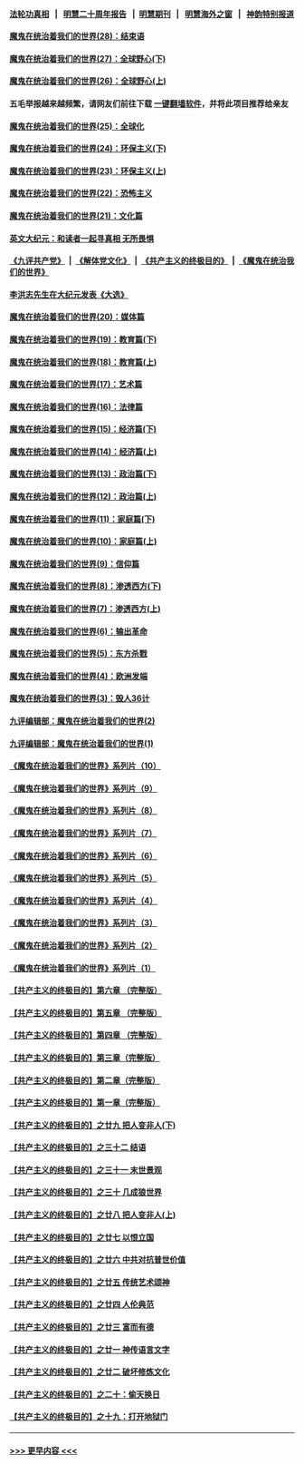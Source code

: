 #### [法轮功真相](https://github.com/gfw-breaker/truth/blob/master/README.md?t=0) &nbsp;&nbsp;|&nbsp;&nbsp; [明慧二十周年报告](https://github.com/gfw-breaker/mh-reports/blob/master/README.md?t=0) &nbsp;&nbsp;|&nbsp;&nbsp;[明慧期刊](https://github.com/gfw-breaker/mh-qikan) &nbsp;&nbsp;|&nbsp;&nbsp; [明慧海外之窗](https://github.com/gfw-breaker/mh-news/blob/master/README.md?t=0) &nbsp;&nbsp;|&nbsp;&nbsp; [神韵特别报道](https://github.com/gfw-breaker/mh-news/blob/master/shenyun.md?t=0)
#### [魔鬼在统治着我们的世界(28)：结束语](../pages/nsc422/n10936246.md?t=07100651) 
#### [魔鬼在统治着我们的世界(27)：全球野心(下)](../pages/nsc422/n10928319.md?t=07100651) 
#### [魔鬼在统治着我们的世界(26)：全球野心(上)](../pages/nsc422/n10900318.md?t=07100651) 
#### 五毛举报越来越频繁，请网友们前往下载 [一键翻墙软件](https://github.com/gfw-breaker/ssr-accounts)，并将此项目推荐给亲友
#### [魔鬼在统治着我们的世界(25)：全球化](../pages/nsc422/n10788205.md?t=07100651) 
#### [魔鬼在统治着我们的世界(24)：环保主义(下)](../pages/nsc422/n10695307.md?t=07100651) 
#### [魔鬼在统治着我们的世界(23)：环保主义(上)](../pages/nsc422/n10688613.md?t=07100651) 
#### [魔鬼在统治着我们的世界(22)：恐怖主义](../pages/nsc422/n10614727.md?t=07100651) 
#### [魔鬼在统治着我们的世界(21)：文化篇](../pages/nsc422/n10597706.md?t=07100651) 
#### [英文大纪元：和读者一起寻真相 无所畏惧](../pages/nsc422/n12542027.md?t=07100651) 
#### [《九评共产党》](https://github.com/begood0513/9ping.md/blob/master/README.md) &nbsp;|&nbsp; [《解体党文化》](../../../../jtdwh.md/blob/master/README.md)  &nbsp;|&nbsp; [《共产主义的终极目的》](../../../../gczydzjmd.md/blob/master/README.md) &nbsp;|&nbsp; [《魔鬼在统治我们的世界》](../../../../mgztzwmdsj.md/blob/master/README.md) 
#### [李洪志先生在大纪元发表《大选》](../pages/nsc422/n12534746.md?t=07100651) 
#### [魔鬼在统治着我们的世界(20)：媒体篇](../pages/nsc422/n10586579.md?t=07100651) 
#### [魔鬼在统治着我们的世界(19)：教育篇(下)](../pages/nsc422/n10564808.md?t=07100651) 
#### [魔鬼在统治着我们的世界(18)：教育篇(上)](../pages/nsc422/n10526970.md?t=07100651) 
#### [魔鬼在统治着我们的世界(17)：艺术篇](../pages/nsc422/n10499093.md?t=07100651) 
#### [魔鬼在统治着我们的世界(16)：法律篇](../pages/nsc422/n10485969.md?t=07100651) 
#### [魔鬼在统治着我们的世界(15)：经济篇(下)](../pages/nsc422/n10469975.md?t=07100651) 
#### [魔鬼在统治着我们的世界(14)：经济篇(上)](../pages/nsc422/n10457370.md?t=07100651) 
#### [魔鬼在统治着我们的世界(13)：政治篇(下)](../pages/nsc422/n10448270.md?t=07100651) 
#### [魔鬼在统治着我们的世界(12)：政治篇(上)](../pages/nsc422/n10444576.md?t=07100651) 
#### [魔鬼在统治着我们的世界(11)：家庭篇(下)](../pages/nsc422/n10440961.md?t=07100651) 
#### [魔鬼在统治着我们的世界(10)：家庭篇(上)](../pages/nsc422/n10435448.md?t=07100651) 
#### [魔鬼在统治着我们的世界(9)：信仰篇](../pages/nsc422/n10432159.md?t=07100651) 
#### [魔鬼在统治着我们的世界(8)：渗透西方(下)](../pages/nsc422/n10429603.md?t=07100651) 
#### [魔鬼在统治着我们的世界(7)：渗透西方(上)](../pages/nsc422/n10426013.md?t=07100651) 
#### [魔鬼在统治着我们的世界(6)：输出革命](../pages/nsc422/n10421536.md?t=07100651) 
#### [魔鬼在统治着我们的世界(5)：东方杀戮](../pages/nsc422/n10417707.md?t=07100651) 
#### [魔鬼在统治着我们的世界(4)：欧洲发端](../pages/nsc422/n10414890.md?t=07100651) 
#### [魔鬼在统治着我们的世界(3)：毁人36计](../pages/nsc422/n10411583.md?t=07100651) 
#### [九评编辑部：魔鬼在统治着我们的世界(2)](../pages/nsc422/n10410036.md?t=07100651) 
#### [九评编辑部：魔鬼在统治着我们的世界(1)](../pages/nsc422/n10406825.md?t=07100651) 
#### [《魔鬼在统治着我们的世界》系列片（10）](../pages/nsc422/n12292670.md?t=07100651) 
#### [《魔鬼在统治着我们的世界》系列片（9）](../pages/nsc422/n12290859.md?t=07100651) 
#### [《魔鬼在统治着我们的世界》系列片（8）](../pages/nsc422/n12287445.md?t=07100651) 
#### [《魔鬼在统治着我们的世界》系列片（7）](../pages/nsc422/n12283425.md?t=07100651) 
#### [《魔鬼在统治着我们的世界》系列片（6）](../pages/nsc422/n12282314.md?t=07100651) 
#### [《魔鬼在统治着我们的世界》系列片（5）](../pages/nsc422/n12281419.md?t=07100651) 
#### [《魔鬼在统治着我们的世界》系列片（4）](../pages/nsc422/n12274024.md?t=07100651) 
#### [《魔鬼在统治着我们的世界》系列片（3）](../pages/nsc422/n12271322.md?t=07100651) 
#### [《魔鬼在统治着我们的世界》系列片（2）](../pages/nsc422/n12269049.md?t=07100651) 
#### [《魔鬼在统治着我们的世界》系列片（1）](../pages/nsc422/n12267575.md?t=07100651) 
#### [【共产主义的终极目的】第六章 （完整版）](../pages/nsc422/n11428913.md?t=07100651) 
#### [【共产主义的终极目的】第五章 （完整版）](../pages/nsc422/n11428912.md?t=07100651) 
#### [【共产主义的终极目的】第四章 （完整版）](../pages/nsc422/n11428907.md?t=07100651) 
#### [【共产主义的终极目的】第三章（完整版）](../pages/nsc422/n11428848.md?t=07100651) 
#### [【共产主义的终极目的】第二章（完整版）](../pages/nsc422/n11428831.md?t=07100651) 
#### [【共产主义的终极目的】第一章（完整版）](../pages/nsc422/n11417651.md?t=07100651) 
#### [【共产主义的终极目的】之廿九 把人变非人(下)](../pages/nsc422/n11344140.md?t=07100651) 
#### [【共产主义的终极目的】之三十二 结语](../pages/nsc422/n11360535.md?t=07100651) 
#### [【共产主义的终极目的】之三十一 末世景观](../pages/nsc422/n11351129.md?t=07100651) 
#### [【共产主义的终极目的】之三十 几成狼世界](../pages/nsc422/n11348280.md?t=07100651) 
#### [【共产主义的终极目的】之廿八 把人变非人(上)](../pages/nsc422/n11340492.md?t=07100651) 
#### [【共产主义的终极目的】之廿七 以恨立国](../pages/nsc422/n11336944.md?t=07100651) 
#### [【共产主义的终极目的】之廿六 中共对抗普世价值](../pages/nsc422/n11324785.md?t=07100651) 
#### [【共产主义的终极目的】之廿五 传统艺术颂神](../pages/nsc422/n11296396.md?t=07100651) 
#### [【共产主义的终极目的】之廿四 人伦典范](../pages/nsc422/n11296397.md?t=07100651) 
#### [【共产主义的终极目的】之廿三 富而有德](../pages/nsc422/n11283598.md?t=07100651) 
#### [【共产主义的终极目的】之廿一 神传语言文字](../pages/nsc422/n11263265.md?t=07100651) 
#### [【共产主义的终极目的】之廿二 破坏修炼文化](../pages/nsc422/n11245728.md?t=07100651) 
#### [【共产主义的终极目的】之二十：偷天换日](../pages/nsc422/n11238846.md?t=07100651) 
#### [【共产主义的终极目的】之十九：打开地狱门](../pages/nsc422/n11206376.md?t=07100651) 

----
#### [ >>> 更早内容 <<< ](../indexes/nsc422-earlier.md)
